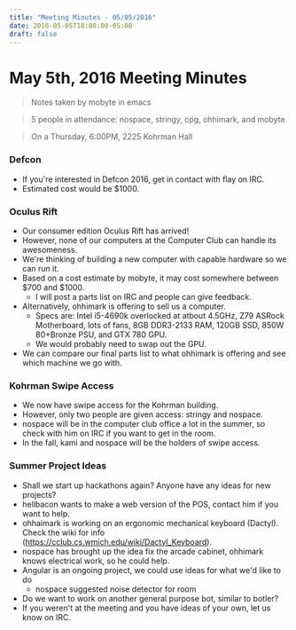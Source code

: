 ```yaml
---
title: "Meeting Minutes - 05/05/2016"
date: 2016-05-05T18:00:00-05:00
draft: false
---
```


# May 5th, 2016 Meeting Minutes
> Notes taken by mobyte in emacs

> 5 people in attendance: nospace, stringy, cpg, ohhimark, and mobyte

> On a Thursday, 6:00PM, 2225 Kohrman Hall

### Defcon
- If you're interested in Defcon 2016, get in contact with flay on IRC.
- Estimated cost would be $1000.

### Oculus Rift
- Our consumer edition Oculus Rift has arrived!
- However, none of our computers at the Computer Club can handle its awesomeness.
- We're thinking of building a new computer with capable hardware so we can run it.
- Based on a cost estimate by mobyte, it may cost somewhere between $700 and $1000.
  - I will post a parts list on IRC and people can give feedback.
- Alternatively, ohhimark is offering to sell us a computer.
  - Specs are: Intel i5-4690k overlocked at atbout 4.5GHz, Z79 ASRock Motherboard, lots of fans, 8GB DDR3-2133 RAM, 120GB SSD, 850W 80+Bronze PSU, and GTX 780 GPU.
  - We would probably need to swap out the GPU.
- We can compare our final parts list to what ohhimark is offering and see which machine we go with.

### Kohrman Swipe Access
- We now have swipe access for the Kohrman building.
- However, only two people are given access: stringy and nospace.
- nospace will be in the computer club office a lot in the summer, so check with him on IRC if you want to get in the room.
- In the fall, kami and nospace will be the holders of swipe access.

### Summer Project Ideas
- Shall we start up hackathons again? Anyone have any ideas for new projects?
- hellbacon wants to make a web version of the POS, contact him if you want to help.
- ohhaimark is working on an ergonomic mechanical keyboard (Dactyl). Check the wiki for info (https://cclub.cs.wmich.edu/wiki/Dactyl_Keyboard).
- nospace has brought up the idea fix the arcade cabinet, ohhimark knows electrical work, so he could help.
- Angular is an ongoing project, we could use ideas for what we'd like to do
  - nospace suggested noise detector for room
- Do we want to work on another general purpose bot, similar to botler?
- If you weren't at the meeting and you have ideas of your own, let us know on IRC.
